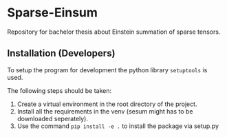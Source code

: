 # Sparse-Einsum
Repository for bachelor thesis about Einstein summation of sparse tensors.

## Installation (Developers)
To setup the program for development the python library `setuptools` is used.

The following steps should be taken:
1. Create a virtual environment in the root directory of the project.
2. Install all the requirements in the venv (sesum might has to be downloaded seperately).
3. Use the command `pip install -e .` to install the package via setup.py
